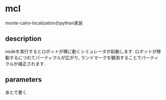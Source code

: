 # mcl
monte-calro-localizationのpython実装

## description
nodeを実行するとロボットが横に動くシミュレータが起動します.
ロボットが移動するにつれてパーティクルが広がり, ランドマークを観測することでパーティクルが補正されます.

## parameters
あとで書く